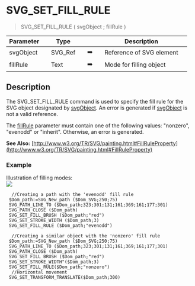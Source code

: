 <!-- SVG_SET_FILL_RULE ( element ; fileRule )
 -> element (Text)
 -> fileRule (Text)-->
# SVG_SET_FILL_RULE

> SVG_SET_FILL_RULE ( svgObject ; fillRule )

| Parameter |     | Type |     |     |     | Description |     |
| --- | --- | --- | --- | --- | --- | --- | --- |
| svgObject |     | SVG_Ref |     | ➡️ |     | Reference of SVG element |     |
| fillRule |     | Text |     | ➡️ |     | Mode for filling object |     |

## Description

The SVG_SET_FILL_RULE command is used to specify the fill rule for the SVG object designated by [svgObject](## "Reference of SVG element"). An error is generated if [svgObject](## "Reference of SVG element") is not a valid reference.

The [fillRule](## "Mode for filling object") parameter must contain one of the following values: "nonzero", "evenodd" or "inherit". Otherwise, an error is generated.

**See Also:** [http://www.w3.org/TR/SVG/painting.html#FillRuleProperty](http://www.w3.org/TR/SVG/painting.html#FillRuleProperty)

### Example  

Illustration of filling modes:  
![](https://doc.4d.com/4Dv19/picture/359095/pict359095.en.png)

```4d
  //Creating a path with the 'evenodd' fill rule  
 $Dom_path:=SVG_New_path ($Dom_SVG;250;75)  
 SVG_PATH_LINE_TO ($Dom_path;323;301;131;161;369;161;177;301)  
 SVG_PATH_CLOSE ($Dom_path)  
 SVG_SET_FILL_BRUSH ($Dom_path;"red")  
 SVG_SET_STROKE_WIDTH ($Dom_path;3)  
 SVG_SET_FILL_RULE ($Dom_path;"evenodd")  
   
  //Creating a similar object with the 'nonzero' fill rule  
 $Dom_path:=SVG_New_path ($Dom_SVG;250;75)  
 SVG_PATH_LINE_TO ($Dom_path;323;301;131;161;369;161;177;301)  
 SVG_PATH_CLOSE ($Dom_path)  
 SVG_SET_FILL_BRUSH ($Dom_path;"red")  
 SVG_SET_STROKE_WIDTH"($Dom_path;3)  
 SVG_SET_FILL_RULE($Dom_path;"nonzero")  
  //Horizontal movement  
 SVG_SET_TRANSFORM_TRANSLATE($Dom_path;300)
```
